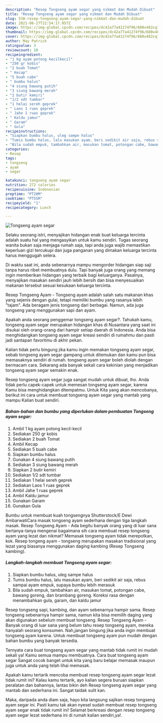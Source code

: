 ```yaml
---
description: "Resep Tongseng ayam segar yang nikmat dan Mudah Dibuat"
title: "Resep Tongseng ayam segar yang nikmat dan Mudah Dibuat"
slug: 538-resep-tongseng-ayam-segar-yang-nikmat-dan-mudah-dibuat
date: 2021-06-27T22:54:17.057Z
image: https://img-global.cpcdn.com/recipes/dc42a77a41274f96/680x482cq70/tongseng-ayam-segar-foto-resep-utama.jpg
thumbnail: https://img-global.cpcdn.com/recipes/dc42a77a41274f96/680x482cq70/tongseng-ayam-segar-foto-resep-utama.jpg
cover: https://img-global.cpcdn.com/recipes/dc42a77a41274f96/680x482cq70/tongseng-ayam-segar-foto-resep-utama.jpg
author: May Patrick
ratingvalue: 3
reviewcount: 10
recipeingredient:
- "1 kg ayam potong kecilkecil"
- "250 gr kobis"
- "2 buah Tomat"
- " Kecap"
- "5 buah cabe"
- " bumbu halus"
- "4 siung bawang putih"
- "3 siung bawang merah"
- "2 butir kemiri"
- "1/2 sdt tumbar"
- "1 helai sereh geprek"
- " Laos 1 ruas geprek"
- " Jahe 1 ruas geprek"
- " Kaldu jamur"
- " Garam"
- " Gula"
recipeinstructions:
- "Siapkan bumbu halus, uleg sampe halus"
- "Tumis bumbu halus, lalu masukan ayam, beri sedikit air saja, rebus sampai ayam empuk, supaya bumbu lebih merasuk"
- "Bila sudah empuk, tambahkan air, masukan tomat, potongan cabe, bawang goreng, dan brambang goreng. Koreksi rasa dengan menambahkan gula, garam, dan kaldu jamur"
categories:
- Resep
tags:
- tongseng
- ayam
- segar

katakunci: tongseng ayam segar 
nutrition: 272 calories
recipecuisine: Indonesian
preptime: "PT20M"
cooktime: "PT55M"
recipeyield: "1"
recipecategory: Lunch

---
```



![Tongseng ayam segar](https://img-global.cpcdn.com/recipes/dc42a77a41274f96/680x482cq70/tongseng-ayam-segar-foto-resep-utama.jpg)

Selaku seorang istri, menyajikan hidangan enak buat keluarga tercinta adalah suatu hal yang mengasyikan untuk kamu sendiri. Tugas seorang  wanita bukan saja menjaga rumah saja, tapi anda juga wajib memastikan keperluan gizi tercukupi dan juga panganan yang dimakan keluarga tercinta harus menggugah selera.

Di waktu  saat ini, anda sebenarnya mampu mengorder hidangan siap saji tanpa harus ribet membuatnya dulu. Tapi banyak juga orang yang memang ingin memberikan hidangan yang terbaik bagi keluarganya. Pasalnya, menyajikan masakan sendiri jauh lebih bersih dan bisa menyesuaikan makanan tersebut sesuai kesukaan keluarga tercinta. 

Resep Tongseng Ayam - Tongseng ayam adalah salah satu makanan khas yang sejenis dengan gulai, tetapi memiliki bumbu yang rasanya lebih &#34;tajam&#34;. Ada beragam jenis tongseng dari berbagai. Namun, ada juga tongseng yang menggunakan sapi dan ayam.

Apakah anda seorang penggemar tongseng ayam segar?. Tahukah kamu, tongseng ayam segar merupakan hidangan khas di Nusantara yang saat ini disukai oleh orang-orang dari hampir setiap daerah di Indonesia. Anda bisa menghidangkan tongseng ayam segar kreasi sendiri di rumahmu dan pasti jadi santapan favoritmu di akhir pekan.

Kalian tidak perlu bingung jika kamu ingin memakan tongseng ayam segar, sebab tongseng ayam segar gampang untuk ditemukan dan kamu pun bisa memasaknya sendiri di rumah. tongseng ayam segar boleh diolah dengan bermacam cara. Sekarang ada banyak sekali cara kekinian yang menjadikan tongseng ayam segar semakin enak.

Resep tongseng ayam segar juga sangat mudah untuk dibuat, lho. Anda tidak perlu capek-capek untuk memesan tongseng ayam segar, karena Kamu bisa menghidangkan ditempatmu. Untuk Kita yang akan mencobanya, berikut ini cara untuk membuat tongseng ayam segar yang mantab yang mampu Kalian buat sendiri.

<!--inarticleads1-->

##### Bahan-bahan dan bumbu yang diperlukan dalam pembuatan Tongseng ayam segar:

1. Ambil 1 kg ayam potong kecil-kecil
1. Sediakan 250 gr kobis
1. Sediakan 2 buah Tomat
1. Ambil  Kecap
1. Sediakan 5 buah cabe
1. Siapkan  bumbu halus
1. Gunakan 4 siung bawang putih
1. Sediakan 3 siung bawang merah
1. Siapkan 2 butir kemiri
1. Sediakan 1/2 sdt tumbar
1. Sediakan 1 helai sereh geprek
1. Sediakan  Laos 1 ruas geprek
1. Ambil  Jahe 1 ruas geprek
1. Ambil  Kaldu jamur
1. Gunakan  Garam
1. Gunakan  Gula


Bumbu untuk membuat kuah tongsengnya Shutterstock/E Dewi AmbarwatiCara masak tongseng ayam sederhana dengan tiga langkah masak. Resep Tongseng Ayam - Ada begitu banyak orang yang di luar sana bertanya-tanya mengenai bagaimana sih cara membuat resep tongseng ayam yang lezat dan nikmat? Memasak tongseng ayam tidak merepotkan, kok. Resep tongeng ayam - tongseng merupakan masakan tradisional yang lezat yang biasanya menggunakan daging kambing (Resep Tongseng kambing). 

<!--inarticleads2-->

##### Langkah-langkah membuat Tongseng ayam segar:

1. Siapkan bumbu halus, uleg sampe halus
1. Tumis bumbu halus, lalu masukan ayam, beri sedikit air saja, rebus sampai ayam empuk, supaya bumbu lebih merasuk
1. Bila sudah empuk, tambahkan air, masukan tomat, potongan cabe, bawang goreng, dan brambang goreng. Koreksi rasa dengan menambahkan gula, garam, dan kaldu jamur


Resep tongseng sapi, kambing, dan ayam sebenarnya hampir sama. Resep tongseng sebenarnya hampir sama, namun kita bisa memilih daging yang akan digunakan sebelum membuat tongseng. Resep Tongseng Ayam - Banyak orang di luar sana yang belum tahu resep tongseng ayam, mereka hanyalah seorang konsumen. Nah,jangan bingung jika anda ingin membuat tongseng ayam karena. Untuk membuat tongseng ayam pun mudah dengan bahan bumbu yang banyak tersedia. 

Ternyata cara buat tongseng ayam segar yang mantab tidak rumit ini mudah sekali ya! Kamu semua mampu membuatnya. Cara buat tongseng ayam segar Sangat cocok banget untuk kita yang baru belajar memasak maupun juga untuk anda yang telah lihai memasak.

Apakah kamu tertarik mencoba membuat resep tongseng ayam segar lezat tidak rumit ini? Kalau kamu tertarik, ayo kalian segera buruan siapkan peralatan dan bahannya, lantas bikin deh Resep tongseng ayam segar yang mantab dan sederhana ini. Sangat taidak sulit kan. 

Maka, daripada anda diam saja, hayo kita langsung sajikan resep tongseng ayam segar ini. Pasti kamu tak akan nyesel sudah membuat resep tongseng ayam segar enak tidak rumit ini! Selamat berkreasi dengan resep tongseng ayam segar lezat sederhana ini di rumah kalian sendiri,ya!.

